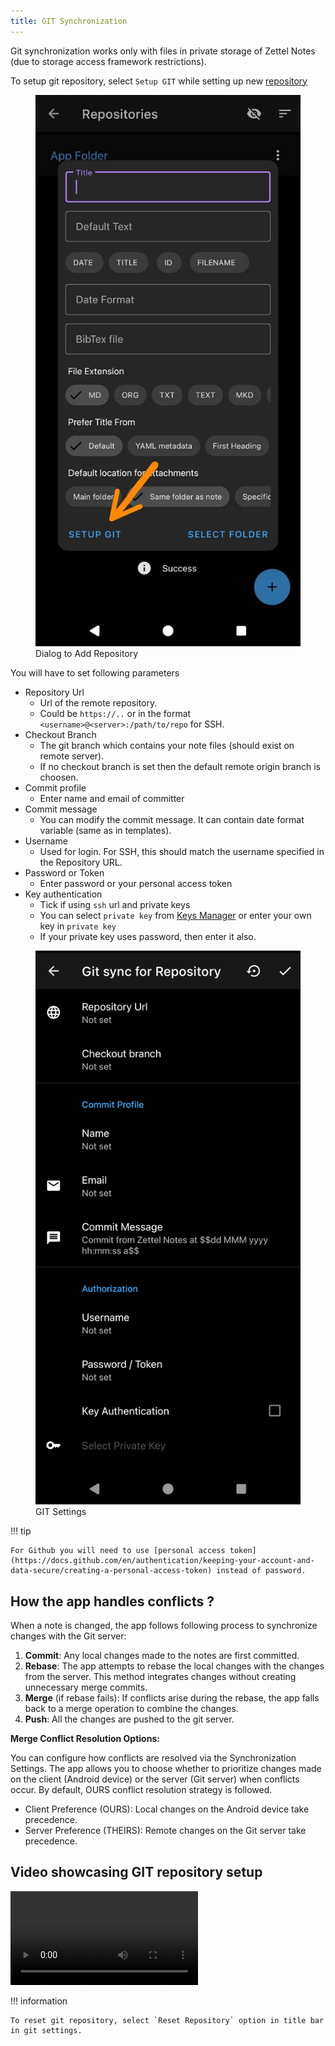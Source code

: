 ```yaml
---
title: GIT Synchronization
---
```


Git synchronization works only with files in private storage of Zettel Notes (due to storage access framework restrictions). 

To setup git repository, select `Setup GIT` while setting up new [repository](../index.md)

<figure>
<img src="/assets/img/synchronization-git.jpeg" alt="add repository"/>
 <figcaption>Dialog to Add Repository</figcaption>
</figure>

You will have to set following parameters

- Repository Url
  - Url of the remote repository.
  - Could be `https://..` or in the format `<username>@<server>:/path/to/repo` for SSH.
- Checkout Branch
  - The git branch which contains your note files (should exist on remote server).
  - If no checkout branch is set then the default remote origin branch is choosen.
- Commit profile 
  - Enter name and email of committer
- Commit message
  - You can modify the commit message. It can contain date format variable (same as in templates).
- Username
  - Used for login. For SSH, this should match the username specified in the Repository URL.
- Password or Token
  - Enter password or your personal access token
- Key authentication
  - Tick if using `ssh` url and private keys
  - You can select `private key` from [Keys Manager](./keys-manager.md) or enter your own key in `private key`
  - If your private key uses password, then enter it also.


<figure>
<img src="/assets/img/synchronization-git-settings.png" alt="git settings"/>
 <figcaption>GIT Settings</figcaption>
</figure>

!!! tip

    For Github you will need to use [personal access token](https://docs.github.com/en/authentication/keeping-your-account-and-data-secure/creating-a-personal-access-token) instead of password.

## How the app handles conflicts ?

When a note is changed, the app follows following process to synchronize changes with the Git server:

1. **Commit**: Any local changes made to the notes are first committed.
2. **Rebase**: The app attempts to rebase the local changes with the changes from the server. This method integrates changes without creating unnecessary merge commits.
3. **Merge** (if rebase fails): If conflicts arise during the rebase, the app falls back to a merge operation to combine the changes.
4. **Push**: All the changes are pushed to the git server.

**Merge Conflict Resolution Options:**

You can configure how conflicts are resolved via the Synchronization Settings. The app allows you to choose whether to prioritize changes made on the client (Android device) or the server (Git server) when conflicts occur. By default, OURS conflict resolution strategy is followed.

- Client Preference (OURS): Local changes on the Android device take precedence.
- Server Preference (THEIRS): Remote changes on the Git server take precedence.

## Video showcasing GIT repository setup

<video controls>
  <source src="/assets/videos/git.webm" type="video/webm"/>
Your browser does not support the video tag.
</video>


!!! information

    To reset git repository, select `Reset Repository` option in title bar in git settings.

